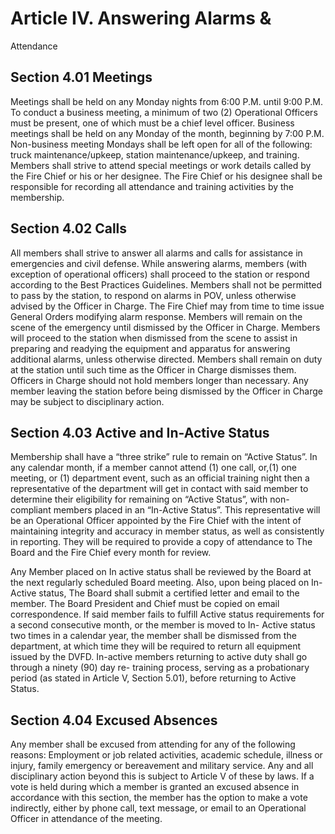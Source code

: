 # Article IV. Answering Alarms &
Attendance

## Section 4.01 Meetings
Meetings shall be held on any Monday nights from 6:00 P.M. until 9:00 P.M. To conduct
a business meeting, a minimum of two (2) Operational Officers must be present, one of
which must be a chief level officer. Business meetings shall be held on any Monday of
the month, beginning by 7:00 P.M. Non-business meeting Mondays shall be left open for
all of the following: truck maintenance/upkeep, station maintenance/upkeep, and training.
Members shall strive to attend special meetings or work details called by the Fire Chief
or his or her designee. The Fire Chief or his designee shall be responsible for recording
all attendance and training activities by the membership.

## Section 4.02 Calls
All members shall strive to answer all alarms and calls for assistance in emergencies and
civil defense. While answering alarms, members (with exception of operational officers)
shall proceed to the station or respond according to the Best Practices Guidelines.
Members shall not be permitted to pass by the station, to respond on alarms in POV,
unless otherwise advised by the Officer in Charge. The Fire Chief may from time to time
issue General Orders modifying alarm response. Members will remain on the scene of
the emergency until dismissed by the Officer in Charge. Members will proceed to the
station when dismissed from the scene to assist in preparing and readying the equipment
and apparatus for answering additional
alarms, unless otherwise directed. Members shall remain on duty at the station until such
time as the Officer in Charge dismisses them. Officers in Charge should not hold members
longer than necessary. Any member leaving the station before being dismissed by the
Officer in Charge may be subject to disciplinary action.

## Section 4.03 Active and In-Active Status
Membership shall have a “three strike” rule to remain on “Active Status”. In any calendar
month, if a member cannot attend (1) one call, or,(1) one meeting, or (1) department
event, such as an official training night then a representative of the department will get in
contact with said member to determine their eligibility for remaining on “Active Status”,
with non-compliant members placed in an “In-Active Status”. This representative will be
an Operational Officer appointed by the Fire Chief with the intent of maintaining integrity
and accuracy in member status, as well as consistently in reporting. They will be
required to provide a copy of attendance to The Board and the Fire Chief every month
for review.

Any Member placed on In active status shall be reviewed by the Board at the next
regularly scheduled Board meeting. Also, upon being placed on In-Active status, The
Board shall submit a certified letter and email to the member. The Board President and
Chief must be copied on email correspondence. If said member fails to fulfill Active
status requirements for a second consecutive month, or the member is moved to In-
Active status two times in a calendar year, the member shall be dismissed from the
department, at which time they will be required to return all equipment issued by the
DVFD. In-active members returning to active duty shall go through a ninety (90) day re-
training process, serving as a probationary period (as stated in Article V, Section 5.01),
before returning to Active Status.

## Section 4.04 Excused Absences
Any member shall be excused from attending for any of the following reasons:
Employment or job related activities, academic schedule, illness or injury, family
emergency or bereavement and military service. Any and all disciplinary action beyond
this is subject to Article V of these by laws. If a vote is held during which a member is
granted an excused absence in accordance with this section, the member has the
option to make a vote indirectly, either by phone call, text message, or email to an
Operational Officer in attendance of the meeting.
